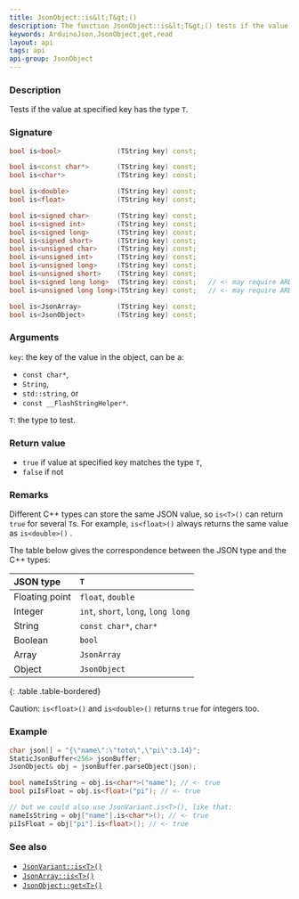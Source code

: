 ```yaml
---
title: JsonObject::is&lt;T&gt;()
description: The function JsonObject::is&lt;T&gt;() tests if the value at specified key has the type T.
keywords: ArduinoJson,JsonObject,get,read
layout: api
tags: api
api-group: JsonObject
---
```


### Description

Tests if the value at specified key has the type `T`.

### Signature

```c++
bool is<bool>              (TString key) const;

bool is<const char*>       (TString key) const;
bool is<char*>             (TString key) const;

bool is<double>            (TString key) const;
bool is<float>             (TString key) const;

bool is<signed char>       (TString key) const;
bool is<signed int>        (TString key) const;
bool is<signed long>       (TString key) const;
bool is<signed short>      (TString key) const;
bool is<unsigned char>     (TString key) const;
bool is<unsigned int>      (TString key) const;
bool is<unsigned long>     (TString key) const;
bool is<unsigned short>    (TString key) const;
bool is<signed long long>  (TString key) const;   // <- may require ARDUINOJSON_USE_LONG_LONG
bool is<unsigned long long>(TString key) const;   // <- may require ARDUINOJSON_USE_LONG_LONG

bool is<JsonArray>         (TString key) const;
bool is<JsonObject>        (TString key) const;
```

### Arguments

`key`: the key of the value in the object, can be a:

* `const char*`,
* `String`,
* `std::string`, or
* `const __FlashStringHelper*`.

`T`: the type to test.

### Return value

* `true` if value at specified key matches the type `T`,
* `false` if not

### Remarks

Different C++ types can store the same JSON value, so `is<T>()` can return `true` for several `T`s. For example, `is<float>()` always returns the same value as `is<double>()` .

The table below gives the correspondence between the JSON type and the C++ types:

| JSON type      | `T`                                 |
|:---------------|:------------------------------------|
| Floating point | `float`, `double`                   |
| Integer        | `int`, `short`, `long`, `long long` |
| String         | `const char*`, `char*`              |
| Boolean        | `bool`                              |
| Array          | `JsonArray`                         |
| Object         | `JsonObject`                        |
{: .table .table-bordered}

Caution: `is<float>()` and `is<double>()` returns `true` for integers too.

### Example

```c++
char json[] = "{\"name\":\"toto\",\"pi\":3.14}";
StaticJsonBuffer<256> jsonBuffer;
JsonObject& obj = jsonBuffer.parseObject(json);

bool nameIsString = obj.is<char*>("name"); // <- true
bool piIsFloat = obj.is<float>("pi"); // <- true

// but we could also use JsonVariant.is<T>(), like that:
nameIsString = obj["name"].is<char*>(); // <- true
piIsFloat = obj["pi"].is<float>(); // <- true
```

### See also

* [`JsonVariant::is<T>()`]({{site.baseurl}}/api/jsonvariant/is/)
* [`JsonArray::is<T>()`]({{site.baseurl}}/api/jsonarray/is/)
* [`JsonObject::get<T>()`]({{site.baseurl}}/api/jsonobject/get/)
